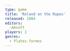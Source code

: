 ```yaml
---
type: game
title: 'Roland on the Ropes'
released: 1984
editors: 
  -Amsoft
players: 1
genres:
  - Plates-formes
---
```

